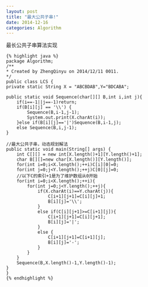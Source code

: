 ```yaml
---
layout: post
title: "最大公共子串!"
date: 2014-12-16
categories: Algorithm
---
```


最长公共子串算法实现

<!-- more -->

	{% highlight java %}
	package Algorithm;
	/**
    * Created by ZhengQinyu on 2014/12/11 0011.
    */
	public class LCS {
    private static String X = "ABCBDAB",Y="BDCABA";

    public static void Sequence(char[][] B,int i,int j){
        if(i==-1||j==-1)return;
        if(B[i][j] == '\\') {
            Sequence(B,i-1,j-1);
            System.out.print(X.charAt(i));
        }else if(B[i][j]=='|')Sequence(B,i-1,j);
        else Sequence(B,i,j-1);
    }

    //最大公共子串，动态规划解法
    public static void main(String[] args) {
        int C[][] = new int[X.length()+1][Y.length()+1];
        char B[][]=new char[X.length()][Y.length()];
        for(int i=0;i<X.length();++i)C[i][0]=0;
        for(int j=0;j<Y.length();++j)C[0][j]=0;
        //以下C的索引+1是为了维护数组从0开始
        for(int i=0;i<X.length();++i){
            for(int j=0;j<Y.length();++j){
                if(X.charAt(i)==Y.charAt(j)){
                    C[i+1][j+1]=C[i][j]+1;
                    B[i][j]='\\';
                }
                else if(C[i][j+1]>=C[i+1][j]){
                    C[i+1][j+1]=C[i][j+1];
                    B[i][j]='|';
                }
                else {
                    C[i+1][j+1]=C[i+1][j];
                    B[i][j]='-';
                }
            }
        }
        Sequence(B,X.length()-1,Y.length()-1);
    }
	}
	{% endhighlight %}


